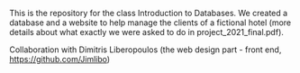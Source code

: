 This is the repository for the class Introduction to Databases. We created a database and a website to help manage the clients of a fictional hotel (more details about what exactly we were asked to do in project_2021_final.pdf).

Collaboration with Dimitris Liberopoulos (the web design part - front end, https://github.com/Jimlibo)
